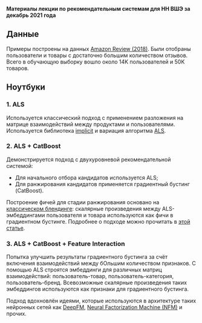 **Материалы лекции по рекомендательным системам для НН ВШЭ за декабрь 2021 года**

## Данные
Примеры построены на данных [Amazon Review (2018)][amazon_review]. Были отобраны пользователи и
товары с достаточно большим количеством отзывов. Всего в обучающую выборку вошло около 14K
пользователей и 50K товаров.

## Ноутбуки
### 1. ALS
Используется классический подход с применением разложения на матрице взаимодействий между
продуктами и пользователями. Используется библиотека [implicit][implicit] и вариация алгоритма
[ALS][als].

### 2. ALS + CatBoost
Демонстрируется подход с двухуровневой рекомендательной системой:
- Для начального отбора кандидатов используется ALS;
- Для ранжирования кандидатов применяется градиентный бустинг (CatBoost).

Построение фичей для стадии ранжирования основано на [классическом блендинге][blend]: скалярные
произведения между ALS-эмбеддингами пользователя и товара используются как фичи в градиентном
бустинге. Подробнее о подходе можно прочитать в [этой статье][tinkoff_rekko].

### 3. ALS + CatBoost + Feature Interaction
Попытка улучшить результаты градиентного бустинга за счёт включения взаимодействий между
бОльшим количеством признаков. С помощью ALS строятся эмбеддинги для различных матриц
взаимодействий: пользователь-товар, пользователь-категория, пользователь-бренд. Всевозможные
скалярные произведения таких эмбеддингов используются как признаки для градиентного бустинга.

Подход вдохновлён идеями, которые используются в архитектуре таких нейронных сетей как
[DeepFM][deepfm], [Neural Factorization Machine (NFM)][nfm] и прочих.

[amazon_review]: http://deepyeti.ucsd.edu/jianmo/amazon/index.html
[implicit]: https://implicit.readthedocs.io/en/latest
[als]: http://yifanhu.net/PUB/cf.pdf
[blend]: https://dyakonov.org/2017/03/10/c%D1%82%D0%B5%D0%BA%D0%B8%D0%BD%D0%B3-stacking-%D0%B8-%D0%B1%D0%BB%D0%B5%D0%BD%D0%B4%D0%B8%D0%BD%D0%B3-blending/
[tinkoff_rekko]: https://habr.com/ru/company/tinkoff/blog/454818
[deepfm]: https://arxiv.org/pdf/1703.04247.pdf
[nfm]: https://arxiv.org/pdf/1708.05027.pdf

